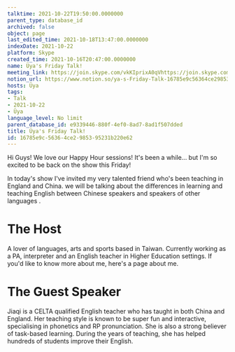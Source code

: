 ```yaml
---
talktime: 2021-10-22T19:50:00.0000000
parent_type: database_id
archived: false
object: page
last_edited_time: 2021-10-18T13:47:00.0000000
indexDate: 2021-10-22
platform: Skype
created_time: 2021-10-16T20:47:00.0000000
name: Üya's Friday Talk!
meeting_link: https://join.skype.com/vkKIprixA0qVhttps://join.skype.com/vkKIprixA0qV
notion_url: https://www.notion.so/ya-s-Friday-Talk-16785e9c56364ce2985395231b220e62
hosts: Üya
tags:
- Talk
- 2021-10-22
- Üya
language_level: No limit
parent_database_id: e9339446-880f-4ef0-8ad7-8ad1f507dded
title: Üya's Friday Talk!
id: 16785e9c-5636-4ce2-9853-95231b220e62
---
```


Hi Guys! 
We love our Happy Hour sessions! It's been a while... but I'm so excited to be back on the show this Friday!  

In today's show I've invited my very talented friend who's been teaching in England and China. 
we will be talking about the  differences in learning and teaching English between Chinese speakers and speakers of other languages .  


# The Host
A lover of languages, arts and sports based in Taiwan. Currently working as a PA, interpreter and an English teacher in Higher Education settings. 
If you'd like to know more about me, here's a page about me. 

# The Guest Speaker
Jiaqi is a CELTA qualified English teacher who has taught in both China and England. Her teaching style is known to be super fun and interactive, specialising in phonetics and RP pronunciation. She is also a strong believer of task-based learning. 
During the years of teaching, she has helped hundreds of students improve their English.
 
 
























